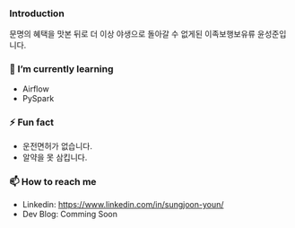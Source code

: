 ### Introduction
문명의 혜택을 맛본 뒤로 더 이상 야생으로 돌아갈 수 없게된 이족보행보유류 윤성준입니다.

### 🌱 I’m currently learning
* Airflow
* PySpark

### ⚡ Fun fact
* 운전면허가 없습니다.
* 알약을 못 삼킵니다.

### 📫 How to reach me
* Linkedin: https://www.linkedin.com/in/sungjoon-youn/
* Dev Blog: Comming Soon
<!--
**burgerphilia/burgerphilia** is a ✨ _special_ ✨ repository because its `README.md` (this file) appears on your GitHub profile.

Here are some ideas to get you started:

- 🔭 I’m currently working on ...
- 🌱 I’m currently learning ...
- 👯 I’m looking to collaborate on ...
- 🤔 I’m looking for help with ...
- 💬 Ask me about ...
- 📫 How to reach me: ...
- 😄 Pronouns: ...
- ⚡ Fun fact: ...
-->
